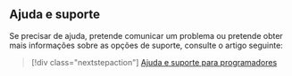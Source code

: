 ## <a name="help-and-support"></a>Ajuda e suporte

Se precisar de ajuda, pretende comunicar um problema ou pretende obter mais informações sobre as opções de suporte, consulte o artigo seguinte:

> [!div class="nextstepaction"]
> [Ajuda e suporte para programadores](../articles/active-directory/develop/active-directory-develop-help-support.md)

